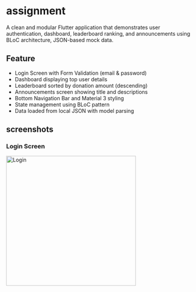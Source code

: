 # assignment

A clean and modular Flutter application that demonstrates user authentication, dashboard, leaderboard ranking, and announcements using BLoC architecture, JSON-based mock data.


## Feature
- Login Screen with Form Validation (email & password)
- Dashboard displaying top user details
- Leaderboard sorted by donation amount (descending)
- Announcements screen showing title and descriptions
- Bottom Navigation Bar and Material 3 styling
- State management using BLoC pattern
- Data loaded from local JSON with model parsing

## screenshots
### Login Screen

<img src="[screenshots/login_screen.png](https://github.com/YuvrajSingh514/assignment/blob/main/Screenshot_20250802-165727.jpg)" alt="Login" width="350"/>

